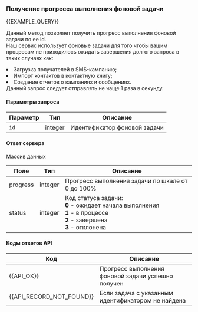 ### Получение прогресса выполнения фоновой задачи
{{EXAMPLE_QUERY}}

Данный метод позволяет получить прогресс выполнения фоновой задачи по ее id. 
<br>Наш сервис использует фоновые задачи для того чтобы вашим процессам не приходилось ожидать завершения долгого запроса в таких случаях как: 
<li>Загрузка получателей в SMS-кампанию;
<li>Импорт контактов в контактную книгу;
<li>Создание отчетов о кампаниях и сообщениях.
<br>Данный запрос следует отправлять не чаще 1 раза в секунду. 


#### Параметры запроса

 Параметр   | Тип     | Описание
------------|---------|-----------
`id`        | integer | Идентификатор фоновой задачи

#### Ответ сервера
Массив данных

Поле     | Тип     | Описание
---------|---------|-------------
progress | integer | Прогресс выполнения задачи по шкале от 0 до 100%
status   | integer | Код статуса задачи: <br>**0** - ожидает начала выполнения <br>**1** - в процессе <br>**2** - завершена <br>**3** - отклонена

#### Коды ответов API
Код | Описание
----|----
{{API_OK}} | Прогресс выполнения фоновой задачи успешно получен
{{API_RECORD_NOT_FOUND}} | Если задача с указанным идентификатором не найдена